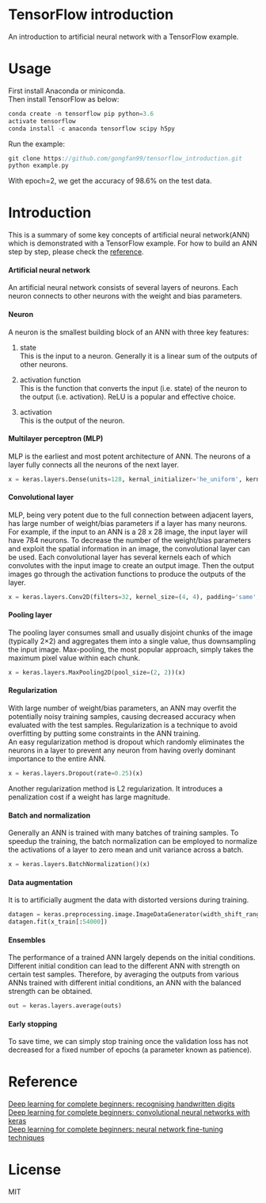 # TensorFlow introduction
An introduction to artificial neural network with a TensorFlow example.

# Usage
First install Anaconda or miniconda.\
Then install TensorFlow as below:
```cpp
conda create -n tensorflow pip python=3.6
activate tensorflow
conda install -c anaconda tensorflow scipy h5py
```

Run the example:
```cpp
git clone https://github.com/gongfan99/tensorflow_introduction.git
python example.py
```
With epoch=2, we get the accuracy of 98.6% on the test data.

# Introduction
This is a summary of some key concepts of artificial neural network(ANN) which is demonstrated with a TensorFlow example. For how to build an ANN step by step, please check the [reference](https://github.com/gongfan99/tensorflow_introduction#reference).

#### Artificial neural network
An artificial neural network consists of several layers of neurons. Each neuron connects to other neurons with the weight and bias parameters.

#### Neuron
A neuron is the smallest building block of an ANN with three key features:
1. state\
This is the input to a neuron. Generally it is a linear sum of the outputs of other neurons.

2. activation function\
This is the function that converts the input (i.e. state) of the neuron to the output (i.e. activation). ReLU is a popular and effective choice.

3. activation\
This is the output of the neuron.

#### Multilayer perceptron (MLP)
MLP is the earliest and most potent architecture of ANN. The neurons of a layer fully connects all the neurons of the next layer.
```python
x = keras.layers.Dense(units=128, kernal_initializer='he_uniform', kernal_regularizer=keras.regularizers.l2(l=0.0001), activation='relu')(x)
```

#### Convolutional layer
MLP, being very potent due to the full connection between adjacent layers, has large number of weight/bias parameters if a layer has many neurons. For example, if the input to an ANN is a 28 x 28 image, the input layer will have 784 neurons. To decrease the number of the weight/bias parameters and exploit the spatial information in an image, the convolutional layer can be used. Each convolutional layer has several kernels each of which convolutes with the input image to create an output image. Then the output images go through the activation functions to produce the outputs of the layer.
```python
x = keras.layers.Conv2D(filters=32, kernel_size=(4, 4), padding='same', kernal_initializer='he_uniform', kernal_regularizer=keras.regularizers.l2(l=0.0001), activation='relu')(inpBatchNorm)
```

#### Pooling layer
The pooling layer consumes small and usually disjoint chunks of the image (typically 2×2) and aggregates them into a single value, thus downsampling the input image. Max-pooling, the most popular approach, simply takes the maximum pixel value within each chunk.
```python
x = keras.layers.MaxPooling2D(pool_size=(2, 2))(x)
```

#### Regularization
With large number of weight/bias parameters, an ANN may overfit the potentially noisy training samples, causing decreased accuracy when evaluated with the test samples. Regularization is a technique to avoid overfitting by putting some constraints in the ANN training.\
An easy regularization method is dropout which randomly eliminates the neurons in a layer to prevent any neuron from having overly dominant importance to the entire ANN.
```python
x = keras.layers.Dropout(rate=0.25)(x)
```
Another regularization method is L2 regularization. It introduces a penalization cost if a weight has large magnitude.

#### Batch and normalization
Generally an ANN is trained with many batches of training samples. To speedup the training, the batch normalization can be employed to normalize the activations of a layer to zero mean and unit variance across a batch.
```python
x = keras.layers.BatchNormalization()(x)
```

#### Data augmentation
It is to artificially augment the data with distorted versions during training.
```python
datagen = keras.preprocessing.image.ImageDataGenerator(width_shift_range=0.1, height_shift_range=0.1)
datagen.fit(x_train[:54000])
```

#### Ensembles
The performance of a trained ANN largely depends on the initial conditions. Different initial condition can lead to the different ANN with strength on certain test samples. Therefore, by averaging the outputs from various ANNs trained with different initial conditions, an ANN with the balanced strength can be obtained.
```python
out = keras.layers.average(outs)
```

#### Early stopping
To save time, we can simply stop training once the validation loss has not decreased for a fixed number of epochs (a parameter known as patience).

# Reference
[Deep learning for complete beginners: recognising handwritten digits](https://cambridgespark.com/content/tutorials/deep-learning-for-complete-beginners-recognising-handwritten-digits/index.html)\
[Deep learning for complete beginners: convolutional neural networks with keras](https://cambridgespark.com/content/tutorials/convolutional-neural-networks-with-keras/index.html)\
[Deep learning for complete beginners: neural network fine-tuning techniques](https://cambridgespark.com/content/tutorials/neural-networks-tuning-techniques/index.html)

# License
MIT
